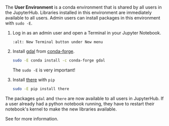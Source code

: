 The **User Environment** is a conda environment that is shared by all users
in the JupyterHub. Libraries installed in this environment are immediately
available to all users. Admin users can install packages in this environment
with `sudo -E`.

1. Log in as an admin user and open a Terminal in your Jupyter Notebook.

   ```{image} ../images/notebook/new-terminal-button.png
   :alt: New Terminal button under New menu
   ```

2. Install [gdal](https://anaconda.org/conda-forge/gdal) from [conda-forge](https://conda-forge.org/).

   ```bash
   sudo -E conda install -c conda-forge gdal
   ```

   The `sudo -E` is very important!

3. Install [there](https://pypi.org/project/there) with `pip`

   ```bash
   sudo -E pip install there
   ```

The packages `gdal` and `there` are now available to all users in JupyterHub.
If a user already had a python notebook running, they have to restart their notebook's
kernel to make the new libraries available.

See [](#howto/user-env/user-environment) for more information.
